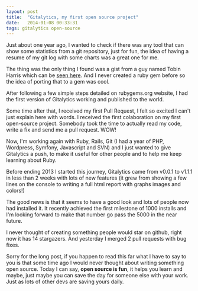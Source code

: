 ```yaml
---
layout: post
title:  "Gitalytics, my first open source project"
date:   2014-01-08 00:33:31
tags: gitalytics open-source
---
```


Just about one year ago, I wanted to check if there was any tool that can show some statistics from a git repository, just for fun, the idea of having a resume of my git log with some charts was a great one for me.

The thing was the only thing I found was a gist from a guy named Tobin Harris which can be [seen here](https://gist.github.com/tobinharris/396634). And I never created a ruby gem before so the idea of porting that to a gem was cool.

After following a few simple steps detailed on rubygems.org website, I had the first version of Gitalytics working and published to the world.

Some time after that, I received my first Pull Request, I felt so excited I can't just explain here with words. I received the first colaboration on my first open-source project. Somebody took the time to actually read my code, write a fix and send me a pull request. WOW!

Now, I'm working again with Ruby, Rails, Git (I had a year of PHP, Wordpress, Symfony, Javascript and SVN) and I just wanted to give Gitalytics a push, to make it useful for other people and to help me keep learning about Ruby.

Before ending 2013 I started this journey, Gitalytics came from v0.0.1 to v1.1.1 in less than 2 weeks with lots of new features (it grew from showing a few lines on the console to writing a full html report with graphs images and colors!)

The good news is that it seems to have a good look and lots of people now had installed it. It recently achieved the first milestone of 1000 installs and I'm looking forward to make that number go pass the 5000 in the near future.

I never thought of creating something people would star on github, right now it has 14 stargazers. And yesterday I merged 2 pull requests with bug fixes.

Sorry for the long post, if you happen to read this far what I have to say to you is that some time ago I would never thought about writing something open source. Today I can say, **open source is fun**, it helps you learn and maybe, just maybe you can save the day for someone else with your work. Just as lots of other devs are saving yours daily.